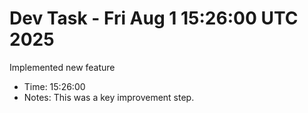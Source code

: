 # Dev Task - Fri Aug  1 15:26:00 UTC 2025
Implemented new feature
- Time: 15:26:00
- Notes: This was a key improvement step.
